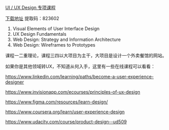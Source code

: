 [UI / UX Design 专项课程](https://www.coursera.org/specializations/ui-ux-design?utm_source=gg&utm_medium=sem&utm_campaign=34-UI-UX-Design-US&utm_content=34-UI-UX-Design-US&campaignid=12471995734&adgroupid=119387383195&device=c&keyword=ux%20design%20course%20online&matchtype=b&network=g&devicemodel=&adpostion=&creativeid=502676126357&hide_mobile_promo&gclid=Cj0KCQjw5PGFBhC2ARIsAIFIMNeM4c4_BbPo7y9RXEo1Q9eIzs-wklg_9V7TzTich-K5atWWRUUr414aAjTKEALw_wcB)

[下载地址](https://cowtransfer.com/s/6d142bc45a5d46) 提取码：823602

1. Visual Elements of User Interface Design
2. UX Design Fundamentals
3. Web Design: Strategy and Information Architecture
4. Web Design: Wireframes to Prototypes

课程一二重理论，课程三四以大项目为主干，大项目是设计一个外卖餐馆的网站。



如果你是其他领域转UX，不知道从何入手，这里有一些在线课程可以看看：

https://www.linkedin.com/learning/paths/become-a-user-experience-designer

https://www.invisionapp.com/ecourses/principles-of-ux-design

https://www.figma.com/resources/learn-design/

https://www.coursera.org/learn/user-experience-design

https://www.udacity.com/course/product-design--ud509